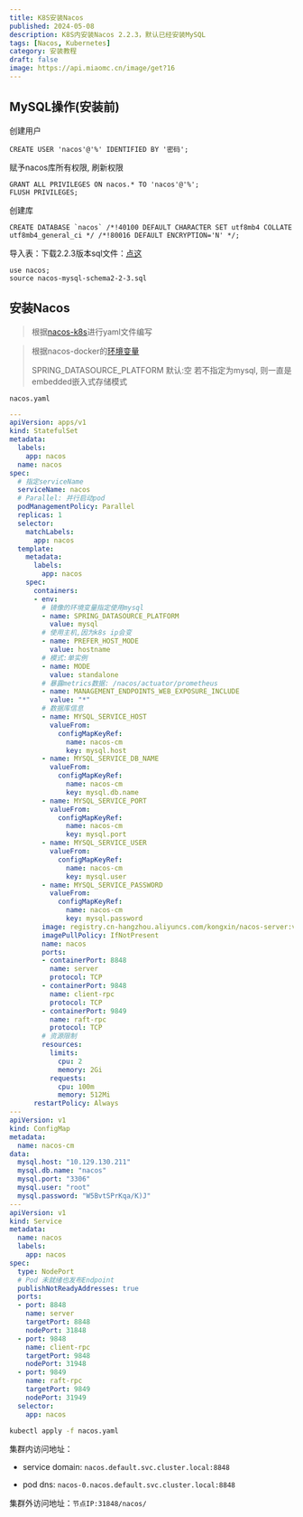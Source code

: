 ```yaml
---
title: K8S安装Nacos
published: 2024-05-08
description: K8S内安装Nacos 2.2.3，默认已经安装MySQL
tags: [Nacos, Kubernetes]
category: 安装教程
draft: false
image: https://api.miaomc.cn/image/get?16
---
```


## MySQL操作(安装前)

创建用户

```mysql
CREATE USER 'nacos'@'%' IDENTIFIED BY '密码';
```

赋予nacos库所有权限, 刷新权限

```mysql
GRANT ALL PRIVILEGES ON nacos.* TO 'nacos'@'%';
FLUSH PRIVILEGES;
```

创建库

```mysql
CREATE DATABASE `nacos` /*!40100 DEFAULT CHARACTER SET utf8mb4 COLLATE utf8mb4_general_ci */ /*!80016 DEFAULT ENCRYPTION='N' */;
```

导入表：下载2.2.3版本sql文件：[点这](https://zwx-blog-oss.oss-cn-hangzhou.aliyuncs.com/file/nacos-mysql-schema2-2-3.sql)

```mysql
use nacos;
source nacos-mysql-schema2-2-3.sql
```

## 安装Nacos

> 根据[nacos-k8s](https://github.com/nacos-group/nacos-k8s/tree/master/deploy/nacos)进行yaml文件编写

>根据nacos-docker的[环境变量](https://github.com/nacos-group/nacos-docker/blob/master/README_ZH.md#%E5%B1%9E%E6%80%A7%E9%85%8D%E7%BD%AE%E5%88%97%E8%A1%A8)
>
>SPRING_DATASOURCE_PLATFORM 默认:空  若不指定为mysql, 则一直是embedded嵌入式存储模式

`nacos.yaml`

```yaml
---
apiVersion: apps/v1
kind: StatefulSet
metadata:
  labels:
    app: nacos
  name: nacos
spec:
  # 指定serviceName
  serviceName: nacos
  # Parallel: 并行启动pod
  podManagementPolicy: Parallel
  replicas: 1
  selector:
    matchLabels:
      app: nacos
  template:
    metadata:
      labels:
        app: nacos
    spec:
      containers:
      - env:
        # 镜像的环境变量指定使用mysql
        - name: SPRING_DATASOURCE_PLATFORM
          value: mysql
        # 使用主机,因为k8s ip会变
        - name: PREFER_HOST_MODE
          value: hostname
        # 模式:单实例
        - name: MODE
          value: standalone
        # 暴露metrics数据: /nacos/actuator/prometheus
        - name: MANAGEMENT_ENDPOINTS_WEB_EXPOSURE_INCLUDE
          value: "*"
        # 数据库信息
        - name: MYSQL_SERVICE_HOST
          valueFrom:
            configMapKeyRef:
              name: nacos-cm
              key: mysql.host
        - name: MYSQL_SERVICE_DB_NAME
          valueFrom:
            configMapKeyRef:
              name: nacos-cm
              key: mysql.db.name
        - name: MYSQL_SERVICE_PORT
          valueFrom:
            configMapKeyRef:
              name: nacos-cm
              key: mysql.port
        - name: MYSQL_SERVICE_USER
          valueFrom:
            configMapKeyRef:
              name: nacos-cm
              key: mysql.user
        - name: MYSQL_SERVICE_PASSWORD
          valueFrom:
            configMapKeyRef:
              name: nacos-cm
              key: mysql.password
        image: registry.cn-hangzhou.aliyuncs.com/kongxin/nacos-server:v2.2.3
        imagePullPolicy: IfNotPresent
        name: nacos
        ports:
        - containerPort: 8848
          name: server
          protocol: TCP
        - containerPort: 9848
          name: client-rpc
          protocol: TCP
        - containerPort: 9849
          name: raft-rpc
          protocol: TCP
        # 资源限制
        resources:
          limits:
            cpu: 2
            memory: 2Gi
          requests:
            cpu: 100m
            memory: 512Mi
      restartPolicy: Always
---
apiVersion: v1
kind: ConfigMap
metadata:
  name: nacos-cm
data:
  mysql.host: "10.129.130.211"
  mysql.db.name: "nacos"
  mysql.port: "3306"
  mysql.user: "root"
  mysql.password: "W5BvtSPrKqa/K)J"
---
apiVersion: v1
kind: Service
metadata:
  name: nacos
  labels:
    app: nacos
spec:
  type: NodePort
  # Pod 未就绪也发布Endpoint
  publishNotReadyAddresses: true
  ports:
  - port: 8848
    name: server
    targetPort: 8848
    nodePort: 31848
  - port: 9848
    name: client-rpc
    targetPort: 9848
    nodePort: 31948
  - port: 9849
    name: raft-rpc
    targetPort: 9849
    nodePort: 31949
  selector:
    app: nacos
```

```sh
kubectl apply -f nacos.yaml
```

集群内访问地址：

- service domain: `nacos.default.svc.cluster.local:8848`

- pod dns: `nacos-0.nacos.default.svc.cluster.local:8848`

集群外访问地址：`节点IP:31848/nacos/`

